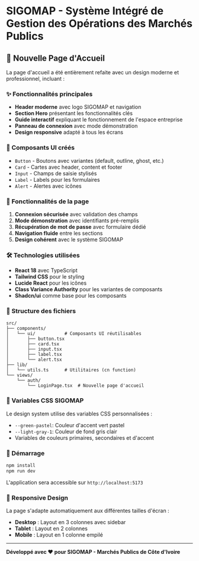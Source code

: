 # SIGOMAP - Système Intégré de Gestion des Opérations des Marchés Publics

## 🚀 Nouvelle Page d'Accueil

La page d'accueil a été entièrement refaite avec un design moderne et professionnel, incluant :

### ✨ Fonctionnalités principales

- **Header moderne** avec logo SIGOMAP et navigation
- **Section Hero** présentant les fonctionnalités clés
- **Guide interactif** expliquant le fonctionnement de l'espace entreprise
- **Panneau de connexion** avec mode démonstration
- **Design responsive** adapté à tous les écrans

### 🎨 Composants UI créés

- `Button` - Boutons avec variantes (default, outline, ghost, etc.)
- `Card` - Cartes avec header, content et footer
- `Input` - Champs de saisie stylisés
- `Label` - Labels pour les formulaires
- `Alert` - Alertes avec icônes

### 🎯 Fonctionnalités de la page

1. **Connexion sécurisée** avec validation des champs
2. **Mode démonstration** avec identifiants pré-remplis
3. **Récupération de mot de passe** avec formulaire dédié
4. **Navigation fluide** entre les sections
5. **Design cohérent** avec le système SIGOMAP

### 🛠️ Technologies utilisées

- **React 18** avec TypeScript
- **Tailwind CSS** pour le styling
- **Lucide React** pour les icônes
- **Class Variance Authority** pour les variantes de composants
- **Shadcn/ui** comme base pour les composants

### 📁 Structure des fichiers

```
src/
├── components/
│   └── ui/           # Composants UI réutilisables
│       ├── button.tsx
│       ├── card.tsx
│       ├── input.tsx
│       ├── label.tsx
│       └── alert.tsx
├── lib/
│   └── utils.ts      # Utilitaires (cn function)
└── views/
    └── auth/
        └── LoginPage.tsx  # Nouvelle page d'accueil
```

### 🎨 Variables CSS SIGOMAP

Le design system utilise des variables CSS personnalisées :
- `--green-pastel`: Couleur d'accent vert pastel
- `--light-gray-1`: Couleur de fond gris clair
- Variables de couleurs primaires, secondaires et d'accent

### 🚀 Démarrage

```bash
npm install
npm run dev
```

L'application sera accessible sur `http://localhost:5173`

### 📱 Responsive Design

La page s'adapte automatiquement aux différentes tailles d'écran :
- **Desktop** : Layout en 3 colonnes avec sidebar
- **Tablet** : Layout en 2 colonnes
- **Mobile** : Layout en 1 colonne empilé

---

**Développé avec ❤️ pour SIGOMAP - Marchés Publics de Côte d'Ivoire** 